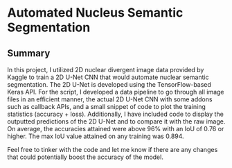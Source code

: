 # Automated Nucleus Semantic Segmentation  

## Summary
In this project, I utilized 2D nuclear divergent image data provided by Kaggle to train a 2D U-Net CNN that would automate nuclear semantic segmentation. The 2D U-Net is developed using the TensorFlow-based Keras API. For the script, I developed a data pipeline to go through all image files in an efficient manner, the actual 2D U-Net CNN with some addons such as callback APIs, and a small snippet of code to plot the training statistics (accuracy + loss). Additionally, I have included code to display the outputted predictions of the 2D U-Net and to compare it with the raw image. On average, the accuracies attained were above 96% with an IoU of 0.76 or higher. The max IoU value attained on any training was 0.894. 


Feel free to tinker with the code and let me know if there are any changes that could potentially boost the accuracy of the model. 
